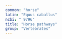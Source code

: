 ```yaml
---
common: "horse"
latin: "Equus caballus"
ncbi: " 9796"
title: "Horse pathways"
group: "Vertebrates"
---
```


